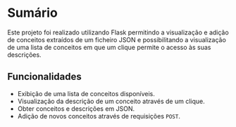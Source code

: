 # Sumário

Este projeto foi realizado utilizando Flask permitindo a visualização e adição de conceitos extraídos de um ficheiro JSON e possibilitando a visualização de uma lista de conceitos em que um clique permite o acesso às suas descrições.

## Funcionalidades

- Exibição de uma lista de conceitos disponíveis.
- Visualização da descrição de um conceito através de um clique.
- Obter conceitos e descrições em JSON.
- Adição de novos conceitos através de requisições `POST`.


